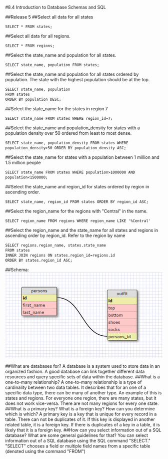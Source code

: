 #8.4 Introduction to Database Schemas and SQL

##Release 5
##Select all data for all states
```
SELECT * FROM states;
```
##Select all data for all regions.
```
SELECT * FROM regions;
```
##Select the state_name and population for all states.
```
SELECT state_name, population FROM states;
```
##Select the state_name and population for all states ordered by population. The state with the highest population should be at the top.
```
SELECT state_name, population
FROM states
ORDER BY population DESC;
```
##Select the state_name for the states in region 7
```
SELECT state_name FROM states WHERE region_id=7;
```
##Select the state_name and population_density for states with a population density over 50 ordered from least to most dense.
```
SELECT state_name, population_density FROM states WHERE population_density>50 ORDER BY population_density ASC;
```
##Select the state_name for states with a population between 1 million and 1.5 million people
```
SELECT state_name FROM states WHERE population>1000000 AND population<1500000;
```
##Select the state_name and region_id for states ordered by region in ascending order.
```
SELECT state_name, region_id FROM states ORDER BY region_id ASC;
```
##Select the region_name for the regions with "Central" in the name.
```
SELECT region_name FROM regions WHERE region_name LIKE '%Central'
```
##Select the region_name and the state_name for all states and regions in ascending order by region_id. Refer to the region by name
```
SELECT regions.region_name, states.state_name
FROM states
INNER JOIN regions ON states.region_id=regions.id
ORDER BY states.region_id ASC;
```

##Schema:
![Schema](schema.png)

##What are databases for?
A database is a system used to store data in an organized fashion. A good database can link together different data resources and query specific sets of data within the database.
##What is a one-to-many relationship?
A one-to-many relationship is a type of cardinality between two data tables. It describes that for an one of a specific data type, there can be many of another type. An example of this is states and regions. For everyone one region, there are many states, but it does not work vice-versa. There are not many regions for every one state.
##What is a primary key? What is a foreign key? How can you determine which is which?
A primary key is a key that is unique for every record in a table. There can not be duplicates of it. If this key is displayed in another related table, it is a foreign key. If there is duplicates of a key in a table, it is likely that it is a foreign key.
##How can you select information out of a SQL database? What are some general guidelines for that?
You can select information out of a SQL database using the SQL command "SELECT." "SELECT" chooses a field or multiple field names from a specific table (denoted using the command "FROM")
